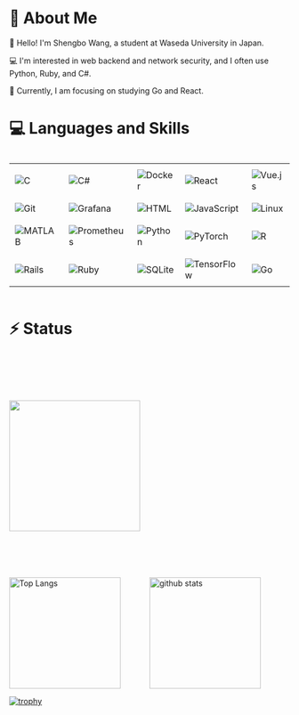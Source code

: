 # :wave: About Me
:school: Hello! I'm Shengbo Wang, a student at Waseda University in Japan.  

:computer: I'm interested in web backend and network security, and I often use Python, Ruby, and C#.  

:blossom: Currently, I am focusing on studying Go and React.

# :computer: Languages and Skills
<div style="display: flex; justify-content: center;">
  <table style="border-collapse: collapse;">
    <tr>
      <td style="border: none; padding: 10px;"><img src="https://skillicons.dev/icons?i=c" alt="C"></td>
      <td style="border: none; padding: 10px;"><img src="https://skillicons.dev/icons?i=cs" alt="C#"></td>
      <td style="border: none; padding: 10px;"><img src="https://skillicons.dev/icons?i=docker" alt="Docker"></td>
      <td style="border: none; padding: 10px;"><img src="https://skillicons.dev/icons?i=react" alt="React"></td>
      <td style="border: none; padding: 10px;"><img src="https://skillicons.dev/icons?i=vue" alt="Vue.js"></td>
    </tr>
    <tr>
      <td style="border: none; padding: 10px;"><img src="https://skillicons.dev/icons?i=git" alt="Git"></td>
      <td style="border: none; padding: 10px;"><img src="https://skillicons.dev/icons?i=grafana" alt="Grafana"></td>
      <td style="border: none; padding: 10px;"><img src="https://skillicons.dev/icons?i=html" alt="HTML"></td>
      <td style="border: none; padding: 10px;"><img src="https://skillicons.dev/icons?i=js" alt="JavaScript"></td>
      <td style="border: none; padding: 10px;"><img src="https://skillicons.dev/icons?i=linux" alt="Linux"></td>
    </tr>
    <tr>
      <td style="border: none; padding: 10px;"><img src="https://skillicons.dev/icons?i=matlab" alt="MATLAB"></td>
      <td style="border: none; padding: 10px;"><img src="https://skillicons.dev/icons?i=prometheus" alt="Prometheus"></td>
      <td style="border: none; padding: 10px;"><img src="https://skillicons.dev/icons?i=py" alt="Python"></td>
      <td style="border: none; padding: 10px;"><img src="https://skillicons.dev/icons?i=pytorch" alt="PyTorch"></td>
      <td style="border: none; padding: 10px;"><img src="https://skillicons.dev/icons?i=r" alt="R"></td>
    </tr>
    <tr>
      <td style="border: none; padding: 10px;"><img src="https://skillicons.dev/icons?i=rails" alt="Rails"></td>
      <td style="border: none; padding: 10px;"><img src="https://skillicons.dev/icons?i=ruby" alt="Ruby"></td>
      <td style="border: none; padding: 10px;"><img src="https://skillicons.dev/icons?i=sqlite" alt="SQLite"></td>
      <td style="border: none; padding: 10px;"><img src="https://skillicons.dev/icons?i=tensorflow" alt="TensorFlow"></td>
      <td style="border: none; padding: 10px;"><img src="https://skillicons.dev/icons?i=go" alt="Go"></td>
    </tr>
  </table>
</div>

# :zap: Status
<div style="display: flex; flex-direction: column; align-items: center; width: 100%;">
  <!-- 一行目: プロファイルサマリーカード -->
  <div style="width: 100%; display: flex; justify-content: center; align-items: center; height: 400px;">
    <img src="http://github-profile-summary-cards.vercel.app/api/cards/profile-details?username=KeihakuOh&theme=onedark" style="flex: 1 0 auto; max-width: 100%; min-width: 100%; height: 235px;">
  </div>

  <!-- 二行目: 言語使用統計とGitHub統計 -->
  <div style="width: 100%; display: flex; justify-content: space-around; align-items: center;">
    <img alt="Top Langs" src="https://github-readme-stats.vercel.app/api/top-langs/?username=KeihakuOh&layout=compact&count_private=true&show_icons=true&theme=onedark" style="flex: 1 1 50%; height: 200px;">
    <img alt="github stats" src="https://github-readme-stats.vercel.app/api?username=KeihakuOh&count_private=true&show_icons=true&show_icons=true&theme=onedark" style="flex: 1 1 50%; height: 200px;">
  </div>
</div>



[![trophy](https://github-profile-trophy.vercel.app/?username=KeihakuOh&theme=onedark&column=8
)](https://github.com/ryo-ma/github-profile-trophy)


<!--
**KeihakuOh/KeihakuOh** is a ✨ _special_ ✨ repository because its `README.md` (this file) appears on your GitHub profile.

Here are some ideas to get you started:

- 🔭 I’m currently working on ...
- 🌱 I’m currently learning ...
- 👯 I’m looking to collaborate on ...
- 🤔 I’m looking for help with ...
- 💬 Ask me about ...
- 📫 How to reach me: ...
- 😄 Pronouns: ...
- ⚡ Fun fact: ...
-->

